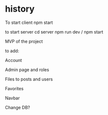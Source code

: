 # history

To start client npm start

to start server cd server npm run dev / npm start

MVP of the project

to add:

Account

Admin page and roles

Files to posts and users

Favorites

Navbar

Change DB?
